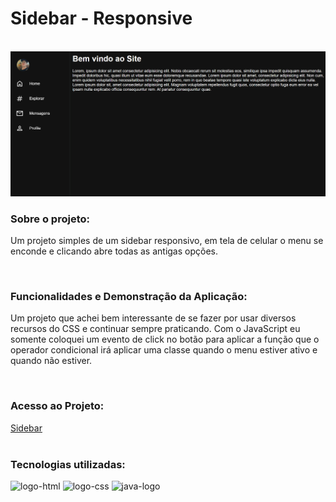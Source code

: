 <h1>Sidebar - Responsive</h1>
<br>
<img width="700px" src="https://github.com/Robx33/Sidebar-Responsive/blob/master/assets/2023-03-14%20(5).png?raw=true">

<h3>Sobre o projeto:</h3>
<p>Um projeto simples de um sidebar responsivo, em tela de celular o menu se enconde e clicando abre todas as antigas opções.</p>
<br>
<h3>Funcionalidades e Demonstração da Aplicação:</h3>
<p>Um projeto que achei bem interessante de se fazer por usar diversos recursos do CSS e continuar sempre praticando. Com o JavaScript eu somente coloquei um evento de click no botão para aplicar a função que o operador condicional irá aplicar uma classe quando o menu estiver ativo e quando não estiver. </p>
<br>
<h3>Acesso ao Projeto:</h3>
<a href="https://robx33.github.io/Sidebar-Responsive/">Sidebar</a>
<br>
<br>
<h3>Tecnologias utilizadas:</h3>
  <img src="https://img.shields.io/badge/HTML5-E34F26?style=for-the-badge&logo=html5&logoColor=white" alt="logo-html" />
  <img src="https://img.shields.io/badge/CSS3-1572B6?style=for-the-badge&logo=css3&logoColor=white" alt="logo-css" />
  <img src="https://img.shields.io/badge/JavaScript-323330?style=for-the-badge&logo=javascript&logoColor=F7DF1E" alt="java-logo" />
